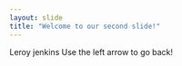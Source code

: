 ```yaml
---
layout: slide
title: "Welcome to our second slide!"
---
```

Leroy jenkins
Use the left arrow to go back!
